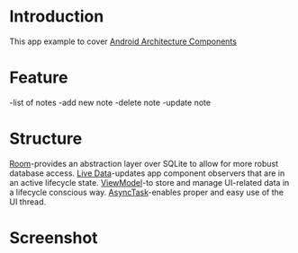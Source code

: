 # Introduction

This app example to cover [Android Architecture Components](https://developer.android.com/jetpack/?gclid=EAIaIQobChMI-dO-__Pm4AIVz6qWCh0-KQXSEAAYASAAEgKxcvD_BwE)

# Feature

-list of notes
-add new note
-delete note
-update note

# Structure 

[Room](https://developer.android.com/topic/libraries/architecture/room)-provides an abstraction layer over SQLite to allow for more robust database access. 
[Live Data](https://developer.android.com/topic/libraries/architecture/livedata)-updates app component observers that are in an active lifecycle state.
[ViewModel](https://developer.android.com/topic/libraries/architecture/viewmodel)-to store and manage UI-related data in a lifecycle conscious way.
[AsyncTask](https://developer.android.com/reference/android/os/AsyncTask)-enables proper and easy use of the UI thread.

# Screenshot
